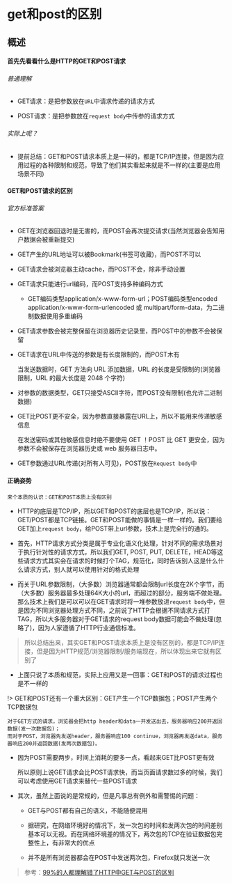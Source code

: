 # get和post的区别

## 概述

#### 首先先看看什么是HTTP的GET和POST请求

###### 普通理解

* GET请求：是把参数放在`URL`中请求传递的请求方式

* POST请求：是把参数放在`request body`中传参的请求方式

###### 实际上呢？

* 提前总结：GET和POST请求本质上是一样的，都是TCP/IP连接，但是因为应用过程的各种限制和规范，导致了他们其实看起来就是不一样的(主要是应用场景不同)

#### GET和POST请求的区别

###### 官方标准答案

* GET在浏览器回退时是无害的，而POST会再次提交请求(当然浏览器会告知用户数据会被重新提交)

* GET产生的URL地址可以被Bookmark(书签可收藏)，而POST不可以

* GET请求会被浏览器主动cache，而POST不会，除非手动设置

* GET请求只能进行url编码，而POST支持多种编码方式

	* GET编码类型application/x-www-form-url；POST编码类型encoded application/x-www-form-urlencoded 或 multipart/form-data，为二进制数据使用多重编码

* GET请求参数会被完整保留在浏览器历史记录里，而POST中的参数不会被保留

* GET请求在URL中传送的参数是有长度限制的，而POST木有

	当发送数据时，GET 方法向 URL 添加数据，URL 的长度是受限制的(浏览器限制，URL 的最大长度是 2048 个字符)

* 对参数的数据类型，GET只接受ASCII字符，而POST没有限制(也允许二进制数据)

* GET比POST更不安全，因为参数直接暴露在URL上，所以不能用来传递敏感信息

	在发送密码或其他敏感信息时绝不要使用 GET ！POST 比 GET 更安全，因为参数不会被保存在浏览器历史或 web 服务器日志中。

* GET参数通过URL传递(对所有人可见)，POST放在`Request body`中

#### 正确姿势

	来个本质的认识：GET和POST本质上没有区别

* HTTP的底层是TCP/IP，所以GET和POST的底层也是TCP/IP，所以说：GET/POST都是TCP链接。GET和POST能做的事情是一样一样的。我们要给GET加上`request body`，给POST带上url参数，技术上是完全行的通的。 

* 首先，HTTP请求方式分类是属于专业化语义化处理，针对不同的需求场景对于执行针对性的请求方式，所以我们GET, POST, PUT, DELETE，HEAD等这些请求方式其实会在请求的时候打个TAG，规范化，同时告诉别人这是什么什么请求方式，别人就可以使用针对的格式处理

* 而关于URL参数限制，（大多数）浏览器通常都会限制url长度在2K个字节，而（大多数）服务器最多处理64K大小的url，而超过的部分，服务端不做处理。那么技术上我们是可以可以在GET请求时将一堆参数放进`request body`中，但是因为不同浏览器处理方式不同，之前说了HTTP会根据不同请求方式打TAG，所以大多服务器对于GET请求的request body数据可能会不做处理(忽略了)，因为人家遵循了HTTP行业通信标准。

> 所以总结出来，其实GET和POST请求本质上是没有区别的，都是TCP/IP连接，但是因为HTTP规范/浏览器限制/服务端现在，所以体现出来它就有区别了

* 上面只说了本质和规范，实际上应用又是一回事：GET和POST的请求过程也是不一样的

!> GET和POST还有一个重大区别：GET产生一个TCP数据包；POST产生两个TCP数据包

	对于GET方式的请求，浏览器会把http header和data一并发送出去，服务器响应200并返回数据(发一次数据包)；
	而对于POST，浏览器先发送header，服务器响应100 continue，浏览器再发送data，服务器响应200并返回数据(发两次数据包)。

* 因为POST需要两步，时间上消耗的要多一点，看起来GET比POST更有效

	所以原则上说GET请求会比POST请求快，而当页面请求数过多的时候，我们可以考虑使用GET请求来替代一些POST请求

* 其次，虽然上面说的是常规的，但是凡事总有例外和需警惕的问题：

	* GET与POST都有自己的语义，不能随便混用

	* 据研究，在网络环境好的情况下，发一次包的时间和发两次包的时间差别基本可以无视。而在网络环境差的情况下，两次包的TCP在验证数据包完整性上，有非常大的优点

	* 并不是所有浏览器都会在POST中发送两次包，Firefox就只发送一次

> 参考：[99%的人都理解错了HTTP中GET与POST的区别](https://mp.weixin.qq.com/s?__biz=MzI3NzIzMzg3Mw==&mid=100000054&idx=1&sn=71f6c214f3833d9ca20b9f7dcd9d33e4#rd)
